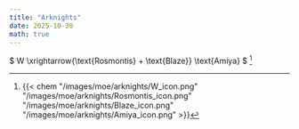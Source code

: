 ```yaml
---
title: "Arknights"
date: 2025-10-30
math: true
---
```


$ W \xrightarrow{\text{Rosmontis} + \text{Blaze}} \text{Amiya} $ [^w-amiya]

[^w-amiya]: {{< chem "/images/moe/arknights/W_icon.png" "/images/moe/arknights/Rosmontis_icon.png" "/images/moe/arknights/Blaze_icon.png" "/images/moe/arknights/Amiya_icon.png" >}}